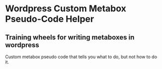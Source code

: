 # Wordpress Custom Metabox Pseudo-Code Helper
## Training wheels for writing metaboxes in wordpress
Custom metabox pseudo code that tells you what to do, but not how to do it.